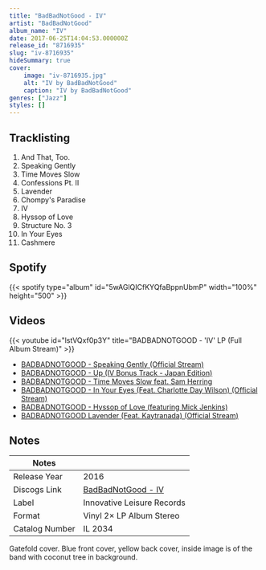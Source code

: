 ```yaml
---
title: "BadBadNotGood - IV"
artist: "BadBadNotGood"
album_name: "IV"
date: 2017-06-25T14:04:53.000000Z
release_id: "8716935"
slug: "iv-8716935"
hideSummary: true
cover:
    image: "iv-8716935.jpg"
    alt: "IV by BadBadNotGood"
    caption: "IV by BadBadNotGood"
genres: ["Jazz"]
styles: []
---
```


## Tracklisting
1. And That, Too.
2. Speaking Gently 
3. Time Moves Slow
4. Confessions Pt. II
5. Lavender
6. Chompy's Paradise
7. IV
8. Hyssop of Love
9. Structure No. 3
10. In Your Eyes
11. Cashmere


## Spotify
{{< spotify type="album" id="5wAGlQICfKYQfaBppnUbmP" width="100%" height="500" >}}



## Videos
{{< youtube id="lstVQxf0p3Y" title="BADBADNOTGOOD - 'IV' LP (Full Album Stream)" >}}
- [BADBADNOTGOOD - Speaking Gently (Official Stream)](https://www.youtube.com/watch?v=fafBo42s_Ss)
- [BADBADNOTGOOD - Up (IV Bonus Track - Japan Edition)](https://www.youtube.com/watch?v=VwVX172N3OQ)
- [BADBADNOTGOOD - Time Moves Slow feat. Sam Herring](https://www.youtube.com/watch?v=UWIIPX_5rbM)
- [BADBADNOTGOOD - In Your Eyes (Feat. Charlotte Day Wilson) (Official Stream)](https://www.youtube.com/watch?v=-PCauQozne0)
- [BADBADNOTGOOD -  Hyssop of Love (featuring Mick Jenkins)](https://www.youtube.com/watch?v=t4cI5zNfNb0)
- [BADBADNOTGOOD Lavender (Feat. Kaytranada) (Official Stream)](https://www.youtube.com/watch?v=WpFGIFqVdG4)

## Notes
| Notes          |             |
| ---------------| ----------- |
| Release Year   | 2016 |
| Discogs Link   | [BadBadNotGood - IV](https://www.discogs.com/release/8716935-BadBadNotGood-IV) |
| Label          | Innovative Leisure Records |
| Format         | Vinyl 2× LP Album Stereo |
| Catalog Number | IL 2034 |

Gatefold cover.
Blue front cover, yellow back cover, inside image is of the band with coconut tree in background.

